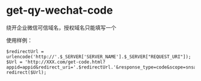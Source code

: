 # get-qy-wechat-code
绕开企业微信可信域名，授权域名只能填写一个

使用样例：
```
$redirectUrl =  urlencode('http://'.$_SERVER['SERVER_NAME'].$_SERVER["REQUEST_URI"]);
$Url = 'http://XXX.com/get-code.html?appid=appid&redirect_uri='.$redirectUrl.'&response_type=code&scope=snsapi_userinfo&state=STATE#wechat_redirect';
redirect($Url);
```
